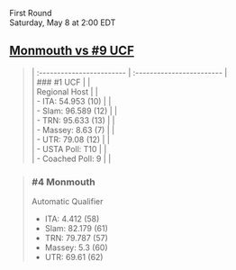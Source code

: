 First Round  
Saturday, May 8 at 2:00 EDT
## [Monmouth vs #9 UCF](https://www.ncaa.com/game/5833374) 

> | :------------------------ | :------------------------ |  
> | ### #1 UCF                | |  
> | Regional Host             | |  
> | - ITA: 54.953 (10)        | |  
> | - Slam: 96.589 (12)       | |  
> | - TRN: 95.633 (13)        | |  
> | - Massey: 8.63 (7)        | |  
> | - UTR: 79.08 (12)         | |  
> | - USTA Poll: T10          | |  
> | - Coached Poll: 9         | |  

> ### #4 Monmouth  
> Automatic Qualifier  
> - ITA: 4.412 (58)  
> - Slam: 82.179 (61)  
> - TRN: 79.787 (57)  
> - Massey: 5.3 (60)  
> - UTR: 69.61 (62)  